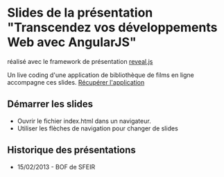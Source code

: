 # Slides de la présentation "Transcendez vos développements Web avec AngularJS"
réalisé avec le framework de présentation [reveal.js](http://lab.hakim.se/reveal-js/)

Un live coding d'une application de bibliothèque de films en ligne accompagne ces slides. 
[Récupérer l'application](https://github.com/lauterry/angularmovie)

## Démarrer les slides
* Ouvrir le fichier index.html dans un navigateur.
* Utiliser les flèches de navigation pour changer de slides

## Historique des présentations
* 15/02/2013 - BOF de SFEIR

